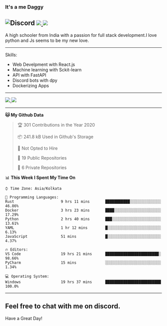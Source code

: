
### It's a me Daggy

![Discord](https://img.shields.io/discord/491175207122370581?color=black&label=Discord&logo=discord) ![](https://img.shields.io/endpoint?url=https://dev.discordprofiles.me/api/badge/vscode/491174779278065689)<a href="https://github.com/Daggy1234">
  <img src="https://komarev.com/ghpvc/?username=Daggy1234&style=flat-square" />
</a>
 ----

A high schooler from India with a passion for full stack development.I love python and Js seems to be my new love. 

-----

Skills:

- Web Develpment with React.js
- Machine learning with Sckit-learn
- API with FastAPI
- Discord bots with dpy
- Dockerizing Apps

-----
<a href="https://github.com/Daggy1234">
  <img src="https://github-readme-stats.vercel.app/api?username=Daggy1234&show_icons=true&hide_border=true" />
</a><a href="https://github.com/Daggy1234">
  <img src="https://github-readme-stats.vercel.app/api/top-langs/?username=Daggy1234&layout=compact" />
</a>

---

<!--START_SECTION:waka-->
**🐱 My Github Data** 

> 🏆 301 Contributions in the Year 2020
 > 
> 📦 241.8 kB Used in Github's Storage 
 > 
> 🚫 Not Opted to Hire
 > 
> 📜 19 Public Repositories
 > 
> 🔑 6 Private Repositories 

📊 **This Week I Spent My Time On** 

```text
⌚︎ Time Zone: Asia/Kolkata

💬 Programming Languages: 
Rust                     9 hrs 11 mins       ███████████░░░░░░░░░░░░░░   46.86% 
Docker                   3 hrs 23 mins       ████░░░░░░░░░░░░░░░░░░░░░   17.29% 
Python                   2 hrs 40 mins       ███░░░░░░░░░░░░░░░░░░░░░░   13.61% 
YAML                     1 hr 12 mins        █░░░░░░░░░░░░░░░░░░░░░░░░   6.13% 
JavaScript               51 mins             █░░░░░░░░░░░░░░░░░░░░░░░░   4.37%

🔥 Editors: 
VS Code                  19 hrs 21 mins      ████████████████████████░   98.66% 
PyCharm                  15 mins             ░░░░░░░░░░░░░░░░░░░░░░░░░   1.34%

💻 Operating System: 
Windows                  19 hrs 37 mins      █████████████████████████   100.0%

```


<!--END_SECTION:waka-->

---

Feel free to chat with me on discord.
-----
Have a Great Day!
